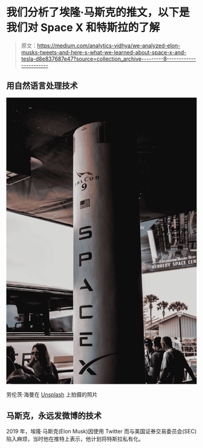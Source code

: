 # 我们分析了埃隆·马斯克的推文，以下是我们对 Space X 和特斯拉的了解

> 原文：<https://medium.com/analytics-vidhya/we-analyzed-elon-musks-tweets-and-here-s-what-we-learned-about-space-x-and-tesla-d8e837687e47?source=collection_archive---------8----------------------->

## 用自然语言处理技术

![](img/5b266dbab319d9499d5ad3abf4fd1246.png)

劳伦茨·海曼在 [Unsplash](https://unsplash.com?utm_source=medium&utm_medium=referral) 上拍摄的照片

## 马斯克，永远发微博的技术

2019 年，埃隆·马斯克(Elon Musk)因使用 Twitter 而与美国证券交易委员会(SEC)陷入麻烦，当时他在推特上表示，他计划将特斯拉私有化。